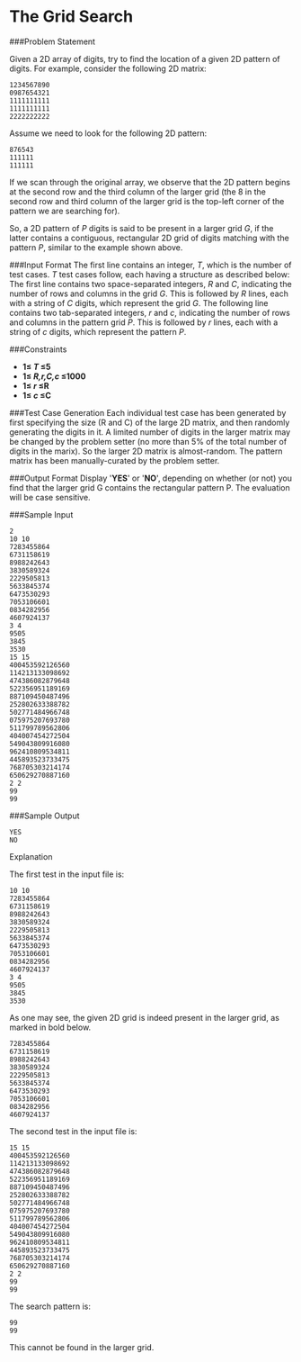 The Grid Search
================

###Problem Statement

Given a 2D array of digits, try to find the location of a given 2D pattern of digits. For example, consider the following 2D matrix:
```
1234567890  
0987654321  
1111111111  
1111111111  
2222222222  
```
Assume we need to look for the following 2D pattern:
```
876543  
111111  
111111
```
If we scan through the original array, we observe that the 2D pattern begins at the second row and the third column of the larger grid (the 8 in the second row and third column of the larger grid is the top-left corner of the pattern we are searching for).

So, a 2D pattern of *P* digits is said to be present in a larger grid *G*, if the latter contains a contiguous, rectangular 2D grid of digits matching with the pattern *P*, similar to the example shown above.

###Input Format 
The first line contains an integer, *T*, which is the number of test cases. *T* test cases follow, each having a structure as described below: 
The first line contains two space-separated integers, *R* and *C*, indicating the number of rows and columns in the grid *G*. 
This is followed by *R* lines, each with a string of *C* digits, which represent the grid *G*. 
The following line contains two tab-separated integers, *r* and *c*, indicating the number of rows and columns in the pattern grid *P*. 
This is followed by *r* lines, each with a string of *c* digits, which represent the pattern *P*.

###Constraints 

* **1≤ *T* ≤5** 
* **1≤ *R,r,C,c* ≤1000**
* **1≤ *r* ≤R**
* **1≤ *c* ≤C**

###Test Case Generation 
Each individual test case has been generated by first specifying the size (R and C) of the large 2D matrix, and then randomly generating the digits in it. A limited number of digits in the larger matrix may be changed by the problem setter (no more than 5% of the total number of digits in the marix). So the larger 2D matrix is almost-random. The pattern matrix has been manually-curated by the problem setter.

###Output Format 
Display '**YES**' or '**NO**', depending on whether (or not) you find that the larger grid G contains the rectangular pattern P. The evaluation will be case sensitive.

###Sample Input
```
2
10 10
7283455864
6731158619
8988242643
3830589324
2229505813
5633845374
6473530293
7053106601
0834282956
4607924137
3 4
9505
3845
3530
15 15
400453592126560
114213133098692
474386082879648
522356951189169
887109450487496
252802633388782
502771484966748
075975207693780
511799789562806
404007454272504
549043809916080
962410809534811
445893523733475
768705303214174
650629270887160
2 2
99
99
```

###Sample Output
```
YES
NO
```
Explanation

The first test in the input file is:
```
10 10
7283455864
6731158619
8988242643
3830589324
2229505813
5633845374
6473530293
7053106601
0834282956
4607924137
3 4
9505
3845
3530
```
As one may see, the given 2D grid is indeed present in the larger grid, as marked in bold below.
```
7283455864  
6731158619  
8988242643  
3830589324  
2229505813  
5633845374  
6473530293  
7053106601  
0834282956  
4607924137
```  
The second test in the input file is:
```
15 15
400453592126560
114213133098692
474386082879648
522356951189169
887109450487496
252802633388782
502771484966748
075975207693780
511799789562806
404007454272504
549043809916080
962410809534811
445893523733475
768705303214174
650629270887160
2 2
99
99
```
The search pattern is:
```
99
99
```
This cannot be found in the larger grid.